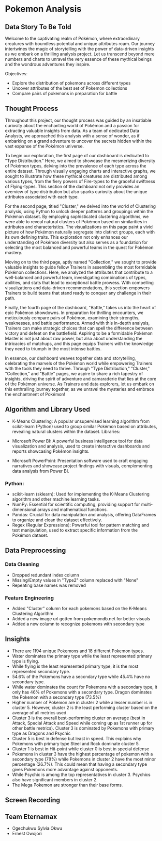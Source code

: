 # Pokemon Analysis


## Data Story To Be Told
Welcome to the captivating realm of Pokémon, where extraordinary creatures with boundless potential and unique attributes roam. Our journey intertwines the magic of storytelling with the power of data-driven insights as we embark on a thrilling analysis project. Let us transcend beyond mere numbers and charts to unravel the very essence of these mythical beings and the wondrous adventures they inspire.

Objectives:

* Explore the distribution of pokemons across different types
* Uncover attributes of the best set of Pokemon collections
* Compare pairs of pokemons in preparation for battle


## Thought Process

Throughout this project, our thought process was guided by an insatiable curiosity about the enchanting world of Pokémon and a passion for extracting valuable insights from data. As a team of dedicated Data Analysts, we approached this analysis with a sense of wonder, as if embarking on a grand adventure to uncover the secrets hidden within the vast expanse of the Pokémon universe.

To begin our exploration, the first page of our dashboard is dedicated to "Type Distribution." Here, we aimed to showcase the mesmerizing diversity of Pokémon types, delving into the prevalence of each type across the entire dataset. Through visually engaging charts and interactive graphs, we sought to illustrate how these mythical creatures are distributed among various types, from the fiery powers of Fire-types to the graceful swiftness of Flying-types. This section of the dashboard not only provides an overview of type distribution but also sparks curiosity about the unique attributes associated with each type.

For the second page, titled "Cluster," we delved into the world of Clustering analysis, using Python to unlock deeper patterns and groupings within the Pokémon dataset. By employing sophisticated clustering algorithms, we were able to reveal natural clusters of Pokémon based on similarities in attributes and characteristics. The visualizations on this page paint a vivid picture of how Pokémon naturally segregate into distinct groups, each with its own defining traits. This exploration not only enhances our understanding of Pokémon diversity but also serves as a foundation for selecting the most balanced and powerful teams in the quest for Pokémon mastery.

Moving on to the third page, aptly named "Collection," we sought to provide valuable insights to guide fellow Trainers in assembling the most formidable Pokémon collections. Here, we analyzed the attributes that contribute to a well-balanced and powerful team, investigating combinations of types, abilities, and stats that lead to exceptional battle prowess. With compelling visualizations and data-driven recommendations, this section empowers Trainers to build teams that stand ready to conquer any challenge in their path.

Finally, the fourth page of the dashboard, "Battle," takes us into the heart of epic Pokémon showdowns. In preparation for thrilling encounters, we meticulously compare pairs of Pokémon, examining their strengths, weaknesses, and battle performance. Armed with this in-depth analysis, Trainers can make strategic choices that can spell the difference between victory and defeat on the battlefield. Aspiring to be a formidable Pokémon Master is not just about raw power, but also about understanding the intricacies of matchups, and this page equips Trainers with the knowledge they need to triumph in the most intense battles.

In essence, our dashboard weaves together data and storytelling, celebrating the marvels of the Pokémon world while empowering Trainers with the tools they need to thrive. Through "Type Distribution," "Cluster," "Collection," and "Battle" pages, we aspire to share a rich tapestry of insights, driving the spirit of adventure and camaraderie that lies at the core of the Pokémon universe. As Trainers and data explorers, let us embark on this enthralling journey together, as we unravel the mysteries and embrace the enchantment of Pokémon!



## Algorithm and Library Used

* K-Means Clustering: A popular unsupervised learning algorithm from scikit-learn (Python) used to group similar Pokémon based on attributes, revealing natural clusters within the dataset.
Libraries:

* Microsoft Power BI: A powerful business intelligence tool for data visualization and analysis, used to create interactive dashboards and reports showcasing Pokémon insights.
* Microsoft PowerPoint: Presentation software used to craft engaging narratives and showcase project findings with visuals, complementing data analysis from Power BI.

### Python:

* scikit-learn (sklearn): Used for implementing the K-Means Clustering algorithm and other machine learning tasks.
* NumPy: Essential for scientific computing, providing support for multi-dimensional arrays and mathematical functions.
* Pandas: Crucial for data manipulation and analysis, offering DataFrames to organize and clean the dataset effectively.
* Regex (Regular Expressions): Powerful tool for pattern matching and text manipulation, used to extract specific information from the Pokémon dataset.





## Data Preprocessing

### Data Cleaning

* Dropped redundant index column
* Missing/Empty values in "Type2" column replaced with "None"
* Repeating base names was removed

### Feature Engineering
* Added "Cluster" column for each pokemons based on the K-Means Clustering Algorithm
* Added a new image url gotten from pokemondb.net for better visuals
* Added a new column to recognize pokemons with secondary type

## Insights

*  There are 1194 unique Pokemons and 18 different Pokemon types.
*  Water dominates the primary type while the least represented primary type is flying.
*  While flying is the least represented primary type, it is the most represented secondary type.
*  54.6% of the Pokemons have a secondary type while 45.4% have no secondary type.
*   While water dominates the count for Pokemons with a secondary type, it only has 46% of Pokemons with a secondary type. Dragon dominates the Pokemon with a secondary type (73.5%)
* Higher number of Pokemon are in cluster 2 while a lesser number is in cluster 5. However, cluster 2 is the least performing cluster based on the average of all metrics used.
* Cluster 3 is the overall best-performing cluster on average (best in Attack, Special Attack and Speed while coming up as 1st runner up for other battle metrics). Cluster 3 is dominated by Pokemons with primary type as Dragons and Psychic 
* Cluster 5 is best in defense but least in speed. This explains why Pokemons with primary type Steel and Rock dominate cluster 5.
* Cluster 1 is best in Hit-point while cluster 0 is best in special defense
*  Pokemons in cluster 3 have the highest percentage of pokemon with a secondary type (78%) while Pokemons in cluster 2 have the most minor percentage (26.7%). This could mean that having a secondary type gives Pokemons more advantage against opponents.
*  While Psychic is among the top representatives in cluster 3. Psychics also have significant members in cluster 2.
*  The Mega Pokemon are stronger than their base forms.


## Screen Recording


## Team Eternamax

* Ogechukwu Sylvia Okwu
* Ernest Owojori

